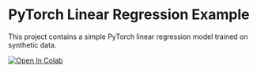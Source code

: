 # PyTorch Linear Regression Example

This project contains a simple PyTorch linear regression model trained on synthetic data.

[![Open In Colab](https://colab.research.google.com/assets/colab-badge.svg)](https://colab.research.google.com/github/kkgergov/Quantum-Generative-Adversarial-Networks/blob/main/pytorch_interface.ipynb)
